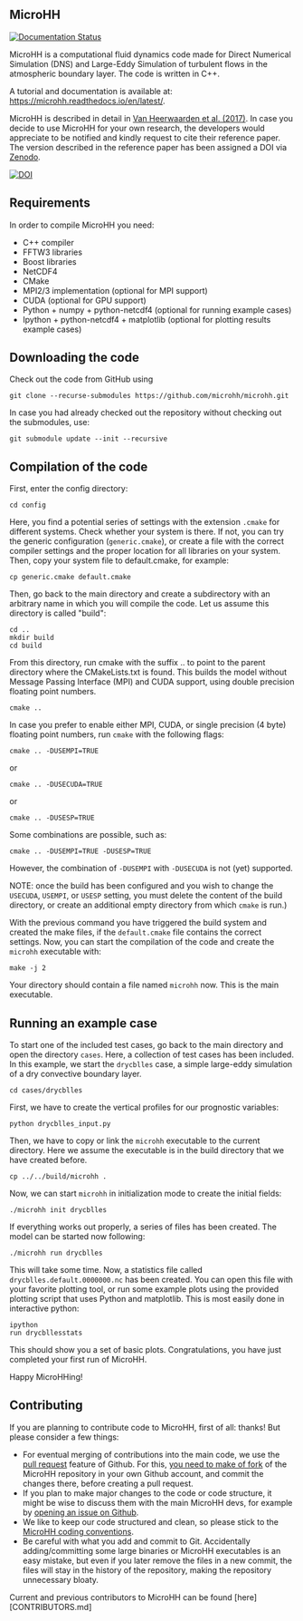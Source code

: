 MicroHH
-------
[![Documentation Status](https://readthedocs.org/projects/microhh/badge/?version=latest)](https://microhh.readthedocs.io/en/latest/?badge=latest)

MicroHH is a computational fluid dynamics code made for Direct Numerical Simulation (DNS) and Large-Eddy Simulation of turbulent flows in the atmospheric boundary layer. The code is written in C++.

A tutorial and documentation is available at: https://microhh.readthedocs.io/en/latest/.

MicroHH is described in detail in [Van Heerwaarden et al. (2017)](http://www.geosci-model-dev-discuss.net/gmd-2017-41/#discussion). In case you decide to use MicroHH for your own research, the developers would appreciate to be notified and kindly request to cite their reference paper. The version described in the reference paper has been assigned a DOI via [Zenodo](https://zenodo.org).

[![DOI](https://zenodo.org/badge/14754940.svg)](https://zenodo.org/badge/latestdoi/14754940)


Requirements
------------
In order to compile MicroHH you need:
* C++ compiler
* FFTW3 libraries
* Boost libraries
* NetCDF4
* CMake
* MPI2/3 implementation (optional for MPI support)
* CUDA (optional for GPU support)
* Python + numpy + python-netcdf4 (optional for running example cases)
* Ipython + python-netcdf4 + matplotlib (optional for plotting results example cases)


Downloading the code
--------------------
Check out the code from GitHub using

    git clone --recurse-submodules https://github.com/microhh/microhh.git

In case you had already checked out the repository without checking out the submodules, use:

    git submodule update --init --recursive


Compilation of the code
-----------------------
First, enter the config directory: 

    cd config

Here, you find a potential series of settings with the extension `.cmake` for different systems. Check whether your system is there. If not, you can try the generic configuration (`generic.cmake`), or create a file with the correct compiler settings and the proper location for all libraries on your system. Then, copy your system file to default.cmake, for example:

    cp generic.cmake default.cmake

Then, go back to the main directory and create a subdirectory with an arbitrary name in which you will compile the code. Let us assume this directory is called "build":

    cd ..  
    mkdir build  
    cd build   

From this directory, run cmake with the suffix .. to point to the parent directory where the CMakeLists.txt is found. This builds the model without Message Passing Interface (MPI) and CUDA support, using double precision floating point numbers.

    cmake ..

In case you prefer to enable either MPI, CUDA, or single precision (4 byte) floating point numbers, run `cmake` with the following flags:
    
    cmake .. -DUSEMPI=TRUE

or

    cmake .. -DUSECUDA=TRUE

or 

    cmake .. -DUSESP=TRUE

Some combinations are possible, such as:

    cmake .. -DUSEMPI=TRUE -DUSESP=TRUE

However, the combination of `-DUSEMPI` with `-DUSECUDA` is not (yet) supported.

NOTE: once the build has been configured and you wish to change the `USECUDA`, `USEMPI`, or `USESP` setting, you must delete the content of the build directory, or create an additional empty directory from which `cmake` is run.)

With the previous command you have triggered the build system and created the make files, if the `default.cmake` file contains the correct settings. Now, you can start the compilation of the code and create the `microhh` executable with:

    make -j 2

Your directory should contain a file named `microhh` now. This is the main executable.


Running an example case
-----------------------
To start one of the included test cases, go back to the main directory and  open the directory `cases`. Here, a collection of test cases has been included. In this example, we start the `drycblles` case, a simple large-eddy simulation of a dry convective boundary layer.

    cd cases/drycblles

First, we have to create the vertical profiles for our prognostic variables:

    python drycblles_input.py

Then, we have to copy or link the `microhh` executable to the current directory. Here we assume the executable is in the build directory that we have created before.

    cp ../../build/microhh .

Now, we can start `microhh` in initialization mode to create the initial fields:

    ./microhh init drycblles

If everything works out properly, a series of files has been created. The model can be started now following:

    ./microhh run drycblles

This will take some time. Now, a statistics file called `drycblles.default.0000000.nc` has been created. You can open this file with your favorite plotting tool, or run some example plots using the provided plotting script that uses Python and matplotlib. This is most easily done in interactive python:

    ipython  
    run drycbllesstats

This should show you a set of basic plots. Congratulations, you have just completed your first run of MicroHH.

Happy MicroHHing!

Contributing
------------

If you are planning to contribute code to MicroHH, first of all: thanks! But please consider a few things:
- For eventual merging of contributions into the main code, we use the [pull request](https://github.com/microhh/microhh/pulls) feature of Github. For this, [you need to make of fork](https://github.com/microhh/microhh/fork) of the MicroHH repository in your own Github account, and commit the changes there, before creating a pull request.
- If you plan to make major changes to the code or code structure, it might be wise to discuss them with the main MicroHH devs, for example by [opening an issue on Github](https://github.com/microhh/microhh/issues).
- We like to keep our code structured and clean, so please stick to the [MicroHH coding conventions](https://github.com/microhh/microhh/blob/main/doc/coding_conventions.cxx).
- Be careful with what you add and commit to Git. Accidentally adding/committing some large binaries or MicroHH executables is an easy mistake, but even if you later remove the files in a new commit, the files will stay in the history of the repository, making the repository unnecessary bloaty.
 
Current and previous contributors to MicroHH can be found [here][CONTRIBUTORS.md] 

